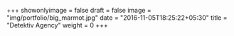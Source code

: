 +++
showonlyimage = false
draft = false
image = "img/portfolio/big_marmot.jpg"
date = "2016-11-05T18:25:22+05:30"
title = "Detektiv Agency"
weight = 0
+++